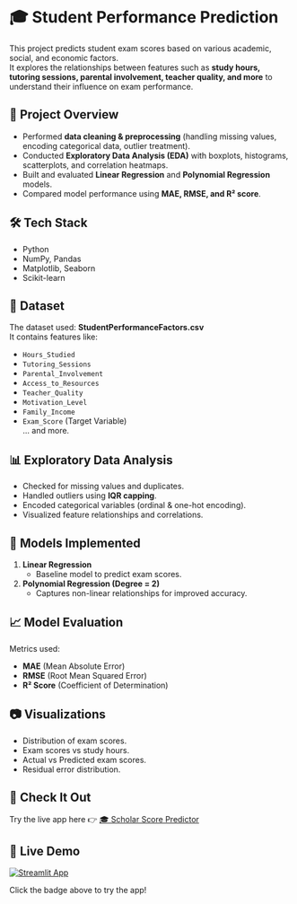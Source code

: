 # 🎓 Student Performance Prediction

This project predicts student exam scores based on various academic, social, and economic factors.  
It explores the relationships between features such as **study hours, tutoring sessions, parental involvement, teacher quality, and more** to understand their influence on exam performance.  

## 📌 Project Overview
- Performed **data cleaning & preprocessing** (handling missing values, encoding categorical data, outlier treatment).  
- Conducted **Exploratory Data Analysis (EDA)** with boxplots, histograms, scatterplots, and correlation heatmaps.  
- Built and evaluated **Linear Regression** and **Polynomial Regression** models.  
- Compared model performance using **MAE, RMSE, and R² score**.  

## 🛠️ Tech Stack
- Python  
- NumPy, Pandas  
- Matplotlib, Seaborn  
- Scikit-learn  

## 📂 Dataset
The dataset used: **StudentPerformanceFactors.csv**  
It contains features like:  
- `Hours_Studied`  
- `Tutoring_Sessions`  
- `Parental_Involvement`  
- `Access_to_Resources`  
- `Teacher_Quality`  
- `Motivation_Level`  
- `Family_Income`  
- `Exam_Score` (Target Variable)  
... and more.  

## 📊 Exploratory Data Analysis
- Checked for missing values and duplicates.  
- Handled outliers using **IQR capping**.  
- Encoded categorical variables (ordinal & one-hot encoding).  
- Visualized feature relationships and correlations.  

## 🤖 Models Implemented
1. **Linear Regression**  
   - Baseline model to predict exam scores.  
2. **Polynomial Regression (Degree = 2)**  
   - Captures non-linear relationships for improved accuracy.  

## 📈 Model Evaluation
Metrics used:  
- **MAE** (Mean Absolute Error)  
- **RMSE** (Root Mean Squared Error)  
- **R² Score** (Coefficient of Determination)  

## 📷 Visualizations
- Distribution of exam scores.  
- Exam scores vs study hours.  
- Actual vs Predicted exam scores.  
- Residual error distribution.

## 🚀 Check It Out
Try the live app here 👉 [🎓 Scholar Score Predictor](https://your-app-link-here.streamlit.app)

## 🚀 Live Demo
[![Streamlit App](https://img.shields.io/badge/Streamlit-App-brightgreen?logo=streamlit)](https://your-app-link-here.streamlit.app)

Click the badge above to try the app!
